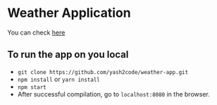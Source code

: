 # Weather Application

You can check [here](https://brave-mcnulty-7d769b.netlify.app/)

## To run the app on you local

- `git clone https://github.com/yash2code/weather-app.git`
- `npm install` or `yarn install`
- `npm start`
- After successful compilation, go to `localhost:8080` in the browser.
